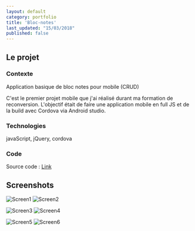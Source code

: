 ```yaml
---
layout: default
category: portfolio
title: 'Bloc-notes'
last_updated: "15/03/2018"
published: false
---
```


## Le projet

### Contexte 

Application basique de bloc notes pour mobile (CRUD)

C'est le premier projet mobile que j'ai réalisé durant ma formation de reconversion. L'objectif était de faire une application mobile en full JS et de la build avec Cordova via Android studio.

### Technologies

javaScript, jQuery, cordova

### Code

Source code : [Link](https://github.com/DevGeorgia/BlocNotes)

## Screenshots

![Screen1](/assets/img/notepad/bn-screen1.PNG)
![Screen2](/assets/img/notepad/bn-screen2.PNG)

![Screen3](/assets/img/notepad/bn-screen3.PNG)
![Screen4](/assets/img/notepad/bn-screen4.PNG)

![Screen5](/assets/img/notepad/bn-screen5.PNG)
![Screen6](/assets/img/notepad/bn-screen6.PNG)